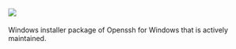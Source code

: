 # [![](https://img.shields.io/chocolatey/v/mls-software-openssh.svg?color=red&label=mls-software-openssh)](https://chocolatey.org/packages/mls-software-openssh)

Windows installer package of Openssh for Windows that is actively maintained.
